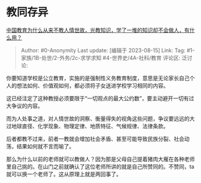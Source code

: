 # 教同存异
[中国教育为什么从来不教人情世故，光教知识，学了一堆的知识却不会做人，有什么用？](https://www.zhihu.com/question/591363402/answer/3166515772)

> Author: #0-Anonymity
> Last update: [编辑于 2023-08-15]
> Link:
> Tag:  #1-家族/1B-处世/2-外务/2c-求学求知 #4-世界史/4A-社科/教育
> 评论区:
> 泛讨论:

你要知道学校是公立教育，实施的是强制性义务教育制度，意思是无论家长自己个人的想法如何、价值观如何，都必须将子女送进学校学习相同的内容。

这已经注定了这种教授必须要限于“一切观点的最大公约数”，要主动避开一切有过大争议的内容。

而为人处事之道，对人情世故的洞察、衡量得失的视角这些问题，争议要远远的大过地球直径、化学现象、物理定律、地质特征、气候规律、法律条款。

后者都教不过来，前者一教就会增加社会矛盾、甚至可能导致民族分裂、社会动荡，结果如何就不言而喻了。

那么为什么以前的老师就可以教做人？因为那是父母自己提着猪肉大雁在各种老师里自己挑的。在山门之前就确认了这位老师所讲的就是自己所赞同的。不赞同，ta就可以换一个老师了。这从原理上就是两回事了。
